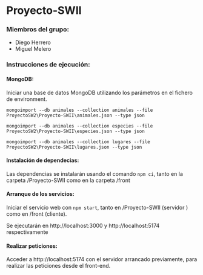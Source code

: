 # Proyecto-SWII
### Miembros del grupo: 
* Diego Herrero
* Miguel Melero
### Instrucciones de ejecución:

#### MongoDB:

Iniciar una base de datos MongoDB utilizando los parámetros en el fichero de environment. 

`mongoimport --db animales --collection animales --file ProyectoSW2\Proyecto-SWII\animales.json --type json`

`mongoimport --db animales --collection especies --file ProyectoSW2\Proyecto-SWII\especies.json --type json`

`mongoimport --db animales --collection lugares --file ProyectoSW2\Proyecto-SWII\lugares.json --type json`

#### Instalación de dependecias:

Las dependencias se instalarán usando el comando `npm ci`, tanto en la carpeta /Proyecto-SWII como en la carpeta /front

#### Arranque de los servicios: 

Iniciar el servicio web con `npm start`, tanto en /Proyecto-SWII (servidor
) como en /front (cliente).

Se ejecutarán en http://localhost:3000 y http://localhost:5174 respectivamente

#### Realizar peticiones:

Acceder a http://localhost:5174 con el servidor arrancado previamente, para realizar las peticiones desde el front-end.


